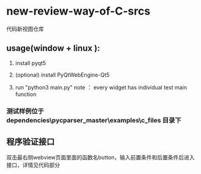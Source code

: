 # new-review-way-of-C-srcs
代码新视图仓库

## usage(window + linux ):
1. install pyqt5

2. (optional) install PyQtWebEngine-Qt5

3. run "python3 main.py"
 note ： every widget has individual test main function

### 测试样例位于 dependencies\pycparser_master\examples\c_files 目录下

## 程序验证接口
  双击最右侧webview页面里面的函数名button，输入前置条件和后置条件后进入接口，详情见代码部分
